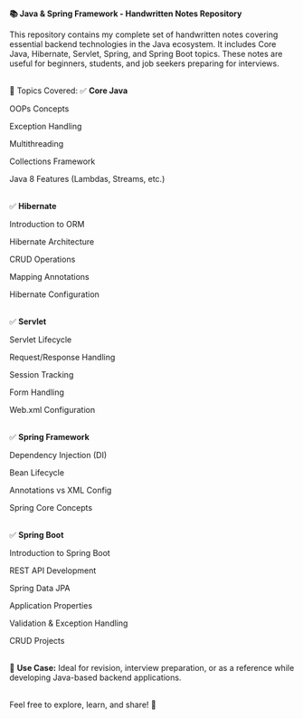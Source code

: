 <b>📚 Java & Spring Framework - Handwritten Notes Repository </b>
<br>

This repository contains my complete set of handwritten notes covering essential backend technologies in the Java ecosystem. It includes Core Java, Hibernate, Servlet, Spring, and Spring Boot topics. These notes are useful for beginners, students, and job seekers preparing for interviews.
<br><br>

📝 Topics Covered:
✅ <b>Core Java</b><br>

OOPs Concepts<br>

Exception Handling<br>

Multithreading<br>

Collections Framework<br>

Java 8 Features (Lambdas, Streams, etc.)<br><br>

✅ <b>Hibernate</b><br>

Introduction to ORM<br>

Hibernate Architecture<br>

CRUD Operations<br>

Mapping Annotations<br>

Hibernate Configuration<br><br>

✅ <b>Servlet</b><br>

Servlet Lifecycle<br>

Request/Response Handling<br>

Session Tracking<br>

Form Handling<br>

Web.xml Configuration<br><br>

✅ <b>Spring Framework</b><br>

Dependency Injection (DI)<br>

Bean Lifecycle<br>

Annotations vs XML Config<br>

Spring Core Concepts<br><br>

✅ <b>Spring Boot</b><br>

Introduction to Spring Boot<br>

REST API Development<br>

Spring Data JPA<br>

Application Properties<br>

Validation & Exception Handling<br>

CRUD Projects<br><br>

📌 <b>Use Case:</b> Ideal for revision, interview preparation, or as a reference while developing Java-based backend applications.
<br><br>

Feel free to explore, learn, and share! 🚀
